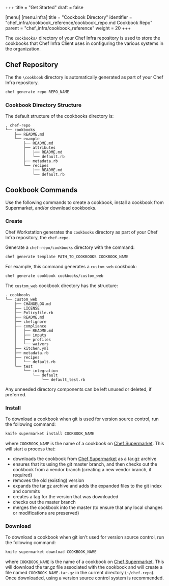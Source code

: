 +++
title = "Get Started"
draft = false

[menu]
  [menu.infra]
    title = "Cookbook Directory"
    identifier = "chef_infra/cookbook_reference/cookbook_repo.md Cookbook Repo"
    parent = "chef_infra/cookbook_reference"
    weight = 20
+++

The `cookbooks/` directory of your Chef Infra repository is used to
store the cookbooks that Chef Infra Client uses in configuring the
various systems in the organization.

## Chef Repository

The the `\cookbook` directory is automatically generated as part of your Chef Infra repository.

```bash
chef generate repo REPO_NAME
```

### Cookbook Directory Structure

The default structure of the cookbooks directory is:

```plain
. chef-repo
└── cookbooks
    ├── README.md
    └── example
        ├── README.md
        ├── attributes
        │   ├── README.md
        │   └── default.rb
        ├── metadata.rb
        └── recipes
            ├── README.md
            └── default.rb
```

## Cookbook Commands

Use the following commands to create a cookbook, install a cookbook from Supermarket, and/or download cookbooks.

### Create

Chef Workstation generates the `cookbooks` directory as part of your Chef Infra repository, the `chef-repo`.

Generate a `chef-repo/cookbooks` directory with the command:

```bash
chef generate template PATH_TO_COOKBOOKS COOKBOOK_NAME
```

For example, this command generates a `custom_web` cookbook:

```bash
chef generate cookbook cookbooks/custom_web
```

The `custom_web` cookbook directory has the structure:

```text
. cookbooks
└── custom_web
    ├── CHANGELOG.md
    ├── LICENSE
    ├── Policyfile.rb
    ├── README.md
    ├── chefignore
    ├── compliance
    │   ├── README.md
    │   ├── inputs
    │   ├── profiles
    │   └── waivers
    ├── kitchen.yml
    ├── metadata.rb
    ├── recipes
    │   └── default.rb
    └── test
        └── integration
            └── default
                └── default_test.rb
```

Any unneeded directory components can be left unused or deleted, if
preferred.

### Install

To download a cookbook when git is used for version source control, run
the following command:

```bash
knife supermarket install COOKBOOK_NAME
```

where `COOKBOOK_NAME` is the name of a cookbook on [Chef
Supermarket](https://supermarket.chef.io/). This will start a process
that:

- downloads the cookbook from [Chef
    Supermarket](https://supermarket.chef.io/) as a tar.gz archive
- ensures that its using the git master branch, and then checks out
    the cookbook from a vendor branch (creating a new vendor branch, if
    required)
- removes the old (existing) version
- expands the tar.gz archive and adds the expanded files to the git
    index and commits
- creates a tag for the version that was downloaded
- checks out the master branch
- merges the cookbook into the master (to ensure that any local
    changes or modifications are preserved)

### Download

To download a cookbook when git isn't used for version source control,
run the following command:

```bash
knife supermarket download COOKBOOK_NAME
```

where `COOKBOOK_NAME` is the name of a cookbook on [Chef
Supermarket](https://supermarket.chef.io/). This will download the
tar.gz file associated with the cookbook and will create a file named
`COOKBOOK_NAME.tar.gz` in the current directory (`~/chef-repo`).
Once downloaded, using a version source control system is recommended.
